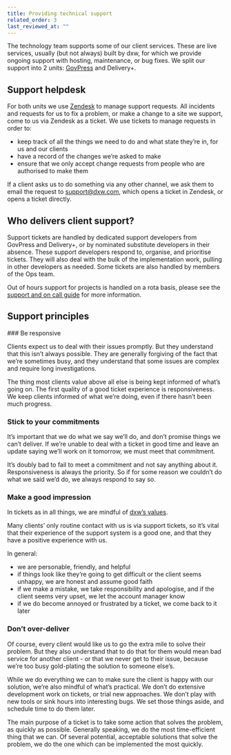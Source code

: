 ```yaml
---
title: Providing technical support
related_order: 3
last_reviewed_at: ""
---
```


The technology team supports some of our client services. These are live services, usually (but not always) built by dxw, for which we provide ongoing support with hosting, maintenance, or bug fixes. We split our support into 2 units: [GovPress](https://playbook.dxw.com/govpress-unit/support/) and Delivery+. 

## Support helpdesk 

For both units we use [Zendesk](https://dxw.zendesk.com/) to manage support requests. All incidents and requests for us to fix a problem, or make a change to a site we support, come to us via Zendesk as a ticket. We use tickets to manage requests in order to:

* keep track of all the things we need to do and what state they’re in, for us and our clients
* have a record of the changes we’re asked to make
* ensure that we only accept change requests from people who are authorised to make them

If a client asks us to do something via any other channel, we ask them to email the request to support@dxw.com, which opens a ticket in Zendesk, or opens a ticket directly.

## Who delivers client support? 

Support tickets are handled by dedicated support developers from GovPress and Delivery+, or by nominated substitute developers in their absence. These support developers respond to, organise, and prioritise tickets. They will also deal with the bulk of the implementation work, pulling in other developers as needed. Some tickets are also handled by members of the Ops team.

Out of hours support for projects is handled on a rota basis, please see the [support and on call guide](https://playbook.dxw.com/tech/support-and-on-call/) for more information. 

## Support principles 

### Be responsive 

Clients expect us to deal with their issues promptly. But they understand that this isn’t always possible. They are generally forgiving of the fact that we’re sometimes busy, and they understand that some issues are complex and require long investigations.

The thing most clients value above all else is being kept informed of what’s going on. The first quality of a good ticket experience is responsiveness. We keep clients informed of what we’re doing, even if there hasn’t been much progress.

### Stick to your commitments 

It’s important that we do what we say we’ll do, and don’t promise things we can’t deliver. If we’re unable to deal with a ticket in good time and leave an update saying we’ll work on it tomorrow, we must meet that commitment.

It’s doubly bad to fail to meet a commitment and not say anything about it. Responsiveness is always the priority. So if for some reason we couldn’t do what we said we’d do, we always respond to say so.

### Make a good impression 

In tickets as in all things, we are mindful of [dxw’s values](https://playbook.dxw.com/about-us/our-mission-values-and-principles/#our-values).

Many clients’ only routine contact with us is via support tickets, so it’s vital that their experience of the support system is a good one, and that they have a positive experience with us.

In general:

* we are personable, friendly, and helpful
* if things look like they’re going to get difficult or the client seems unhappy, we are honest and assume good faith
* if we make a mistake, we take responsibility and apologise, and if the client seems very upset, we let the account manager know
* if we do become annoyed or frustrated by a ticket, we come back to it later

### Don’t over-deliver

Of course, every client would like us to go the extra mile to solve their problem. But they also understand that to do that for them would mean bad service for another client - or that we never get to their issue, because we’re too busy gold-plating the solution to someone else’s.

While we do everything we can to make sure the client is happy with our solution, we’re also mindful of what’s practical. We don’t do extensive development work on tickets, or trial new approaches. We don’t play with new tools or sink hours into interesting bugs. We set those things aside, and schedule time to do them later.

The main purpose of a ticket is to take some action that solves the problem, as quickly as possible. Generally speaking, we do the most time-efficient thing that we can. Of several potential, acceptable solutions that solve the problem, we do the one which can be implemented the most quickly.

